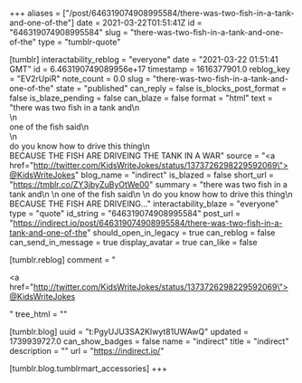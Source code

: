 +++
aliases = ["/post/646319074908995584/there-was-two-fish-in-a-tank-and-one-of-the"]
date = 2021-03-22T01:51:41Z
id = "646319074908995584"
slug = "there-was-two-fish-in-a-tank-and-one-of-the"
type = "tumblr-quote"

[tumblr]
interactability_reblog = "everyone"
date = "2021-03-22 01:51:41 GMT"
id = 6.463190749089956e+17
timestamp = 1616377901.0
reblog_key = "EV2rUpiR"
note_count = 0.0
slug = "there-was-two-fish-in-a-tank-and-one-of-the"
state = "published"
can_reply = false
is_blocks_post_format = false
is_blaze_pending = false
can_blaze = false
format = "html"
text = "there was two fish in a tank and\n<br/>\n<br/>one of the fish said\n<br/>\n<br/>do you know how to drive this thing\n<br/>BECAUSE THE FISH ARE DRIVEING THE TANK IN A WAR"
source = "<a href=\"http://twitter.com/KidsWriteJokes/status/1373726298229592069\">@KidsWriteJokes</a>"
blog_name = "indirect"
is_blazed = false
short_url = "https://tmblr.co/ZY3jbyZuByOtWe00"
summary = "there was two fish in a tank and\n \n one of the fish said\n \n do you know how to drive this thing\n BECAUSE THE FISH ARE DRIVEING..."
interactability_blaze = "everyone"
type = "quote"
id_string = "646319074908995584"
post_url = "https://indirect.io/post/646319074908995584/there-was-two-fish-in-a-tank-and-one-of-the"
should_open_in_legacy = true
can_reblog = false
can_send_in_message = true
display_avatar = true
can_like = false

[tumblr.reblog]
comment = "<p><a href=\"http://twitter.com/KidsWriteJokes/status/1373726298229592069\">@KidsWriteJokes</a></p>"
tree_html = ""

[tumblr.blog]
uuid = "t:PgyUJU3SA2Klwyt81UWAwQ"
updated = 1739939727.0
can_show_badges = false
name = "indirect"
title = "indirect"
description = ""
url = "https://indirect.io/"

[tumblr.blog.tumblrmart_accessories]
+++
